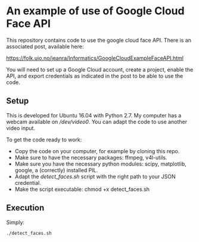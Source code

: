 # An example of use of Google Cloud Face API

This repository contains code to use the google cloud face API. There is an associated post, available here:

https://folk.uio.no/jeanra/Informatics/GoogleCloudExampleFaceAPI.html

You will need to set up a Google Cloud account, create a project, enable the API, and export credentials as indicated in the post to be able to use the code.

## Setup

This is developed for Ubuntu 16.04 with Python 2.7. My computer has a webcam available on */dev/video0*. You can adapt the code to use another video input.

To get the code ready to work:

- Copy the code on your computer, for example by cloning this repo.
- Make sure to have the necessary packages: ffmpeg, v4l-utils.
- Make sure you have the necessary python modules: scipy, matplotlib, google, a (correctly) installed PIL.
- Adapt the *detect_faces.sh* script with the right path to your JSON credential.
- Make the script executable: chmod +x detect_faces.sh

## Execution

Simply:

```
./detect_faces.sh
```
